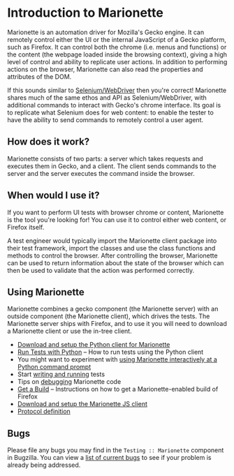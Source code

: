 Introduction to Marionette
==========================

Marionette is an automation driver for Mozilla's Gecko engine.
It can remotely control either the UI or the internal JavaScript of
a Gecko platform, such as Firefox.  It can control both the chrome
(i.e. menus and functions) or the content (the webpage loaded inside
the browsing context), giving a high level of control and ability
to replicate user actions. In addition to performing actions on the
browser, Marionette can also read the properties and attributes of
the DOM.

If this sounds similar to [Selenium/WebDriver] then you're
correct! Marionette shares much of the same ethos and API as
Selenium/WebDriver, with additional commands to interact with
Gecko's chrome interface.  Its goal is to replicate what Selenium
does for web content: to enable the tester to have the ability to
send commands to remotely control a user agent.

[Selenium/WebDriver]: https://dvcs.w3.org/hg/webdriver/raw-file/tip/webdriver-spec.html


How does it work?
-----------------

Marionette consists of two parts: a server which takes requests and
executes them in Gecko, and a client.  The client sends commands to
the server and the server executes the command inside the browser.


When would I use it?
--------------------

If you want to perform UI tests with browser chrome or content,
Marionette is the tool you're looking for!  You can use it to
control either web content, or Firefox itself.

A test engineer would typically import the Marionette client package
into their test framework, import the classes and use the class
functions and methods to control the browser.  After controlling
the browser, Marionette can be used to return information about
the state of the browser which can then be used to validate that
the action was performed correctly.


Using Marionette
----------------

Marionette combines a gecko component (the Marionette server) with an
outside component (the Marionette client), which drives the tests.
The Marionette server ships with Firefox, and to use it you will
need to download a Marionette client or use the in-tree client.

  * [Download and setup the Python client for Marionette][1]
  * [Run Tests with Python][2] – How to run tests using the
    Python client
  * You might want to experiment with [using Marionette interactively
    at a Python command prompt][2]
  * Start [writing and running][3] tests
  * Tips on [debugging][4] Marionette code
  * [Get a Build][5] – Instructions on how to get a Marionette-enabled
    build of Firefox
  * [Download and setup the Marionette JS client][6]
  * [Protocol definition][7]

[1]: ../../python/marionette_driver.html
[2]: ../../python/marionette_driver.html
[3]: ./PythonTests.html
[4]: ./Debugging.html
[5]: https://developer.mozilla.org/en-US/docs/Marionette/Builds
[6]: https://github.com/mozilla-b2g/marionette_js_client
[7]: ./Protocol.html


Bugs
----

Please file any bugs you may find in the `Testing :: Marionette`
component in Bugzilla.  You can view a [list of current bugs]
to see if your problem is already being addressed.

[list of current bugs]: https://bugzilla.mozilla.org/buglist.cgi?product=Testing&component=Marionette&resolution=---&list_id=1844713
